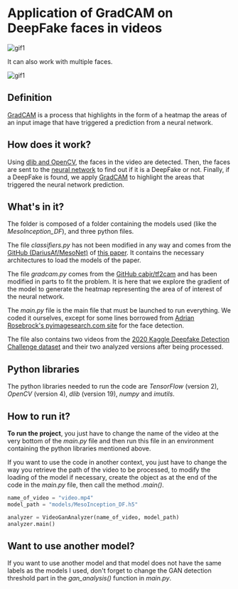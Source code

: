 # Application of GradCAM on DeepFake faces in videos

![gif1](gifs/gif1.gif)

It can also work with multiple faces.

![gif1](gifs/gif2.gif)

## Definition

[GradCAM](https://arxiv.org/abs/1610.02391) is a process that highlights in the form of a heatmap the areas of an input image that have triggered a prediction from a neural network.

## How does it work?

Using [dlib and OpenCV](https://pyimagesearch.com/2017/04/03/facial-landmarks-dlib-opencv-python/), the faces in the video are detected. Then, the faces are sent to the [neural network](https://github.com/DariusAf/MesoNet) to find out if it is a DeepFake or not. Finally, if a DeepFake is found, we apply [GradCAM](https://github.com/cabjr/tf2cam) to highlight the areas that triggered the neural network prediction.

## What's in it?

The folder is composed of a folder containing the models used (like the *MesoInception_DF*), and three python files.


The file *classifiers.py* has not been modified in any way and comes from the [GitHub (DariusAf/MesoNet)](https://github.com/DariusAf/MesoNet) of [this paper](https://arxiv.org/abs/1809.00888). It contains the necessary architectures to load the models of the paper.


The file *gradcam.py* comes from the [GitHub cabjr/tf2cam](https://github.com/cabjr/tf2cam) and has been modified in parts to fit the problem. It is here that we explore the gradient of the model to generate the heatmap representing the area of of interest of the neural network.


The *main.py* file is the main file that must be launched to run everything. We coded it ourselves, except for some lines borrowed from [Adrian Rosebrock's pyimagesearch.com site](https://pyimagesearch.com/2017/04/03/facial-landmarks-dlib-opencv-python/) for the face detection.

The file also contains two videos from the [2020 Kaggle Deepfake Detection Challenge dataset](https://www.kaggle.com/competitions/deepfake-detection-challenge/data) and their two analyzed versions after being processed.

## Python libraries

The python libraries needed to run the code are *TensorFlow* (version 2), *OpenCV* (version 4), *dlib* (version 19), *numpy* and *imutils*.

## How to run it?

**To run the project**, you just have to change the name of the video at the very bottom of the *main.py* file and then run this file in an environment containing the python libraries mentioned above.


If you want to use the code in another context, you just have to change the way you retrieve the path of the video to be processed, to modify the loading of the model if necessary, create the object as at the end of the code in the *main.py* file, then call the method *.main()*.


```python
name_of_video = "video.mp4"
model_path = "models/MesoInception_DF.h5"

analyzer = VideoGanAnalyzer(name_of_video, model_path)
analyzer.main()
```

## Want to use another model?

If you want to use another model and that model does not have the same labels as the models I used, don't forget to change the GAN detection threshold part in the *gan_analysis()* function in *main.py*.
